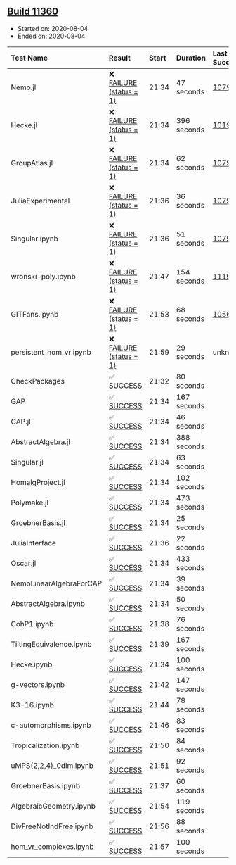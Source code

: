 ## [Build 11360](https://oscarci.mathematik.uni-kl.de/job/oscar/11360/)

* Started on: 2020-08-04
* Ended on: 2020-08-04

| Test Name    | Result | Start | Duration | Last Success | First Failure |
|:-------------|:-------|:------|:---------|:-------------|:--------------|
| Nemo.jl | ❌ [FAILURE (status = 1)](https://oscarci.mathematik.uni-kl.de/job/oscar/11360/artifact/logs/build-11360/Nemo.jl.log) | 21:34 | 47 seconds | [10790](https://oscarci.mathematik.uni-kl.de/job/oscar/10790/) | [10791](https://oscarci.mathematik.uni-kl.de/job/oscar/10791/) |
| Hecke.jl | ❌ [FAILURE (status = 1)](https://oscarci.mathematik.uni-kl.de/job/oscar/11360/artifact/logs/build-11360/Hecke.jl.log) | 21:34 | 396 seconds | [10197](https://oscarci.mathematik.uni-kl.de/job/oscar/10197/) | [10198](https://oscarci.mathematik.uni-kl.de/job/oscar/10198/) |
| GroupAtlas.jl | ❌ [FAILURE (status = 1)](https://oscarci.mathematik.uni-kl.de/job/oscar/11360/artifact/logs/build-11360/GroupAtlas.jl.log) | 21:34 | 62 seconds | [10790](https://oscarci.mathematik.uni-kl.de/job/oscar/10790/) | [10791](https://oscarci.mathematik.uni-kl.de/job/oscar/10791/) |
| JuliaExperimental | ❌ [FAILURE (status = 1)](https://oscarci.mathematik.uni-kl.de/job/oscar/11360/artifact/logs/build-11360/JuliaExperimental.log) | 21:36 | 36 seconds | [10790](https://oscarci.mathematik.uni-kl.de/job/oscar/10790/) | [10791](https://oscarci.mathematik.uni-kl.de/job/oscar/10791/) |
| Singular.ipynb | ❌ [FAILURE (status = 1)](https://oscarci.mathematik.uni-kl.de/job/oscar/11360/artifact/logs/build-11360/Singular.ipynb.log) | 21:36 | 51 seconds | [10790](https://oscarci.mathematik.uni-kl.de/job/oscar/10790/) | [10791](https://oscarci.mathematik.uni-kl.de/job/oscar/10791/) |
| wronski-poly.ipynb | ❌ [FAILURE (status = 1)](https://oscarci.mathematik.uni-kl.de/job/oscar/11360/artifact/logs/build-11360/wronski-poly.ipynb.log) | 21:47 | 154 seconds | [11192](https://oscarci.mathematik.uni-kl.de/job/oscar/11192/) | [11193](https://oscarci.mathematik.uni-kl.de/job/oscar/11193/) |
| GITFans.ipynb | ❌ [FAILURE (status = 1)](https://oscarci.mathematik.uni-kl.de/job/oscar/11360/artifact/logs/build-11360/GITFans.ipynb.log) | 21:53 | 68 seconds | [10566](https://oscarci.mathematik.uni-kl.de/job/oscar/10566/) | [10567](https://oscarci.mathematik.uni-kl.de/job/oscar/10567/) |
| persistent_hom_vr.ipynb | ❌ [FAILURE (status = 1)](https://oscarci.mathematik.uni-kl.de/job/oscar/11360/artifact/logs/build-11360/persistent_hom_vr.ipynb.log) | 21:59 | 29 seconds | unknown | unknown |
| CheckPackages | ✅ [SUCCESS](https://oscarci.mathematik.uni-kl.de/job/oscar/11360/artifact/logs/build-11360/CheckPackages.log) | 21:32 | 80 seconds |  |  |
| GAP | ✅ [SUCCESS](https://oscarci.mathematik.uni-kl.de/job/oscar/11360/artifact/logs/build-11360/GAP.log) | 21:34 | 167 seconds |  |  |
| GAP.jl | ✅ [SUCCESS](https://oscarci.mathematik.uni-kl.de/job/oscar/11360/artifact/logs/build-11360/GAP.jl.log) | 21:34 | 46 seconds |  |  |
| AbstractAlgebra.jl | ✅ [SUCCESS](https://oscarci.mathematik.uni-kl.de/job/oscar/11360/artifact/logs/build-11360/AbstractAlgebra.jl.log) | 21:34 | 388 seconds |  |  |
| Singular.jl | ✅ [SUCCESS](https://oscarci.mathematik.uni-kl.de/job/oscar/11360/artifact/logs/build-11360/Singular.jl.log) | 21:34 | 63 seconds |  |  |
| HomalgProject.jl | ✅ [SUCCESS](https://oscarci.mathematik.uni-kl.de/job/oscar/11360/artifact/logs/build-11360/HomalgProject.jl.log) | 21:34 | 102 seconds |  |  |
| Polymake.jl | ✅ [SUCCESS](https://oscarci.mathematik.uni-kl.de/job/oscar/11360/artifact/logs/build-11360/Polymake.jl.log) | 21:34 | 473 seconds |  |  |
| GroebnerBasis.jl | ✅ [SUCCESS](https://oscarci.mathematik.uni-kl.de/job/oscar/11360/artifact/logs/build-11360/GroebnerBasis.jl.log) | 21:34 | 25 seconds |  |  |
| JuliaInterface | ✅ [SUCCESS](https://oscarci.mathematik.uni-kl.de/job/oscar/11360/artifact/logs/build-11360/JuliaInterface.log) | 21:36 | 22 seconds |  |  |
| Oscar.jl | ✅ [SUCCESS](https://oscarci.mathematik.uni-kl.de/job/oscar/11360/artifact/logs/build-11360/Oscar.jl.log) | 21:34 | 433 seconds |  |  |
| NemoLinearAlgebraForCAP | ✅ [SUCCESS](https://oscarci.mathematik.uni-kl.de/job/oscar/11360/artifact/logs/build-11360/NemoLinearAlgebraForCAP.log) | 21:34 | 39 seconds |  |  |
| AbstractAlgebra.ipynb | ✅ [SUCCESS](https://oscarci.mathematik.uni-kl.de/job/oscar/11360/artifact/logs/build-11360/AbstractAlgebra.ipynb.log) | 21:34 | 50 seconds |  |  |
| CohP1.ipynb | ✅ [SUCCESS](https://oscarci.mathematik.uni-kl.de/job/oscar/11360/artifact/logs/build-11360/CohP1.ipynb.log) | 21:38 | 76 seconds |  |  |
| TiltingEquivalence.ipynb | ✅ [SUCCESS](https://oscarci.mathematik.uni-kl.de/job/oscar/11360/artifact/logs/build-11360/TiltingEquivalence.ipynb.log) | 21:39 | 167 seconds |  |  |
| Hecke.ipynb | ✅ [SUCCESS](https://oscarci.mathematik.uni-kl.de/job/oscar/11360/artifact/logs/build-11360/Hecke.ipynb.log) | 21:34 | 100 seconds |  |  |
| g-vectors.ipynb | ✅ [SUCCESS](https://oscarci.mathematik.uni-kl.de/job/oscar/11360/artifact/logs/build-11360/g-vectors.ipynb.log) | 21:42 | 147 seconds |  |  |
| K3-16.ipynb | ✅ [SUCCESS](https://oscarci.mathematik.uni-kl.de/job/oscar/11360/artifact/logs/build-11360/K3-16.ipynb.log) | 21:44 | 78 seconds |  |  |
| c-automorphisms.ipynb | ✅ [SUCCESS](https://oscarci.mathematik.uni-kl.de/job/oscar/11360/artifact/logs/build-11360/c-automorphisms.ipynb.log) | 21:46 | 83 seconds |  |  |
| Tropicalization.ipynb | ✅ [SUCCESS](https://oscarci.mathematik.uni-kl.de/job/oscar/11360/artifact/logs/build-11360/Tropicalization.ipynb.log) | 21:50 | 84 seconds |  |  |
| uMPS(2,2,4)_0dim.ipynb | ✅ [SUCCESS](https://oscarci.mathematik.uni-kl.de/job/oscar/11360/artifact/logs/build-11360/uMPS-2-2-4-_0dim.ipynb.log) | 21:51 | 92 seconds |  |  |
| GroebnerBasis.ipynb | ✅ [SUCCESS](https://oscarci.mathematik.uni-kl.de/job/oscar/11360/artifact/logs/build-11360/GroebnerBasis.ipynb.log) | 21:37 | 60 seconds |  |  |
| AlgebraicGeometry.ipynb | ✅ [SUCCESS](https://oscarci.mathematik.uni-kl.de/job/oscar/11360/artifact/logs/build-11360/AlgebraicGeometry.ipynb.log) | 21:54 | 119 seconds |  |  |
| DivFreeNotIndFree.ipynb | ✅ [SUCCESS](https://oscarci.mathematik.uni-kl.de/job/oscar/11360/artifact/logs/build-11360/DivFreeNotIndFree.ipynb.log) | 21:56 | 88 seconds |  |  |
| hom_vr_complexes.ipynb | ✅ [SUCCESS](https://oscarci.mathematik.uni-kl.de/job/oscar/11360/artifact/logs/build-11360/hom_vr_complexes.ipynb.log) | 21:57 | 100 seconds |  |  |
